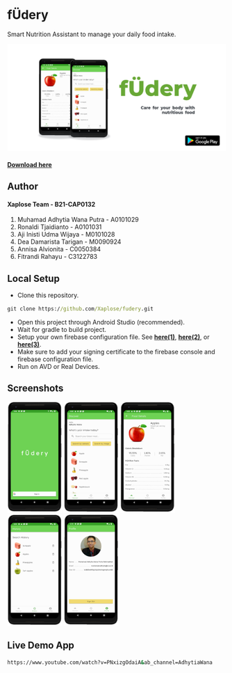 # fÜdery
Smart Nutrition Assistant to manage your daily food intake.

<a href="https://play.google.com/store/apps/details?id=bangkit.xaplose.fudery" title="Get it on Google Play"><img src="screenshots/feature graphic.png"></a>
#### <a href="https://play.google.com/store/apps/details?id=bangkit.xaplose.fudery" ><b>Download here</b></a>

## Author
#### Xaplose Team - B21-CAP0132  
1. Muhamad Adhytia Wana Putra - A0101029  
2. Ronaldi Tjaidianto - A0101031  
3. Aji Inisti Udma Wijaya - M0101028  
4. Dea Damarista Tarigan - M0090924  
5. Annisa Alvionita - C0050384  
6. Fitrandi Rahayu - C3122783  

## Local Setup
* Clone this repository.
```cmd
git clone https://github.com/Xaplose/fudery.git
```
* Open this project through Android Studio (recommended).
* Wait for gradle to build project.
* Setup your own firebase configuration file. See <a href="https://firebase.google.com/docs/android/setup" ><b>here(1)</b></a>, <a href="https://developers.google.com/android/guides/client-auth" ><b>here(2)</b></a>, or <a href="https://firebase.google.com/docs/auth/android/google-signin#kotlin+ktx" ><b>here(3)</b></a>. 
* Make sure to add your signing certificate to the firebase console and firebase configuration file.
* Run on AVD or Real Devices.

## Screenshots
[<img src="screenshots/Screenshot_0.png" width="25%" />](screenshot/Screenshot_0.png)
[<img src="screenshots/Screenshot_1.png" width="25%" />](screenshot/Screenshot_1.png)
[<img src="screenshots/Screenshot_2.png" width="25%" />](screenshot/Screenshot_2.png)
[<img src="screenshots/Screenshot_3.png" width="25%" />](screenshot/Screenshot_3.png)
[<img src="screenshots/Screenshot_4.png" width="25%" />](screenshot/Screenshot_4.png)

## Live Demo App
```cmd
https://www.youtube.com/watch?v=PNxizgOdaiA&ab_channel=AdhytiaWana
```
